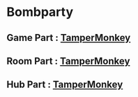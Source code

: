 # Bombparty
Game Part : 
[TamperMonkey](https://github.com/SuperRandomGuy/jklmoverlay/master/phoenixfalcon.js)
---------------
Room Part : 
[TamperMonkey](https://github.com/SuperRandomGuy/jklmoverlay/master/jklmrooms.js)
---------------
Hub Part :
[TamperMonkey](https://github.com/SuperRandomGuy/jklmoverlay/raw/master/jklmhub.js)
---------------

